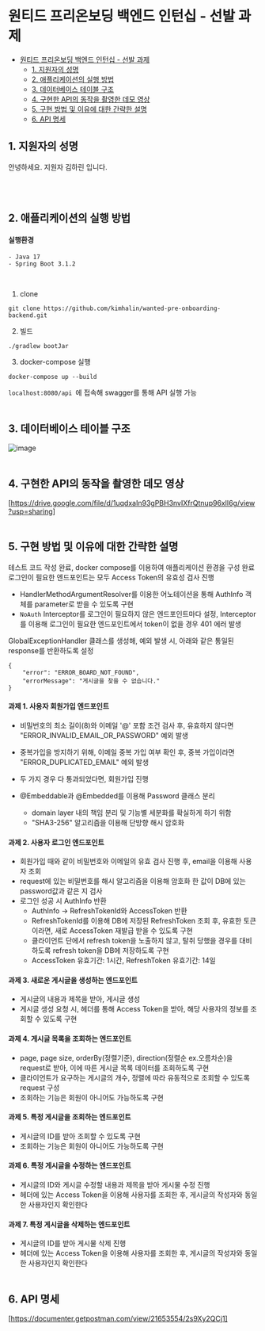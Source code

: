 # 원티드 프리온보딩 백엔드 인턴십 - 선발 과제

- [원티드 프리온보딩 백엔드 인턴십 - 선발 과제](#원티드-프리온보딩-백엔드-인턴십---선발-과제)
  - [1. 지원자의 성명](#1-지원자의-성명)
  - [2. 애플리케이션의 실행 방법](#2-애플리케이션의-실행-방법)
  - [3. 데이터베이스 테이블 구조](#3-데이터베이스-테이블-구조)
  - [4. 구현한 API의 동작을 촬영한 데모 영상](#4-구현한-api의-동작을-촬영한-데모-영상)
  - [5. 구현 방법 및 이유에 대한 간략한 설명](#5-구현-방법-및-이유에-대한-간략한-설명)
  - [6. API 명세](#6-api-명세)

## 1. 지원자의 성명

안녕하세요. 지원자 김하린 입니다.

<br></br>

## 2. 애플리케이션의 실행 방법
#### 실행환경
```text
- Java 17
- Spring Boot 3.1.2
```
</br>

1. clone
```text
git clone https://github.com/kimhalin/wanted-pre-onboarding-backend.git
```

2. 빌드
```text
./gradlew bootJar
```

3. docker-compose 실행
```text
docker-compose up --build
```

`localhost:8080/api `에 접속해 swagger를 통해 API 실행 가능
<br></br>

## 3. 데이터베이스 테이블 구조
![image](https://github.com/kimhalin/wanted-pre-onboarding-backend/assets/75435113/9e97da38-2438-4aa1-aff6-90e3101218d1)
<br></br>

## 4. 구현한 API의 동작을 촬영한 데모 영상
[https://drive.google.com/file/d/1uqdxaIn93gPBH3nvIXfrQtnup96xlI6g/view?usp=sharing]
<br></br>

## 5. 구현 방법 및 이유에 대한 간략한 설명
테스트 코드 작성 완료, docker compose를 이용하여 애플리케이션 환경을 구성 완료
로그인이 필요한 엔드포인트는 모두 Access Token의 유효성 검사 진행
- HandlerMethodArgumentResolver를 이용한 어노테이션을 통해 AuthInfo 객체를 parameter로 받을 수 있도록 구현
- `NoAuth` Interceptor를 로그인이 필요하지 않은 엔드포인트마다 설정, Interceptor를 이용해 로그인이 필요한 엔드포인트에서 token이 없을 경우 401 에러 발생

GlobalExceptionHandler 클래스를 생성해, 예외 발생 시, 아래와 같은 통일된 response를 반환하도록 설정
```text
{
    "error": "ERROR_BOARD_NOT_FOUND",
    "errorMessage": "게시글을 찾을 수 없습니다."
}
```

#### 과제 1. 사용자 회원가입 엔드포인트
- 비밀번호의 최소 길이(8)와 이메일 '@' 포함 조건 검사 후, 유효하지 않다면 "ERROR_INVALID_EMAIL_OR_PASSWORD" 예외 발생
- 중복가입을 방지하기 위해, 이메일 중복 가입 여부 확인 후, 중복 가입이라면 "ERROR_DUPLICATED_EMAIL" 예외 발생
- 두 가지 경우 다 통과되었다면, 회원가입 진행

- @Embeddable과 @Embedded를 이용해 Password 클래스 분리
    - domain layer 내의 책임 분리 및 기능별 세분화를 확실하게 하기 위함
    - "SHA3-256" 알고리즘을 이용해 단방향 해시 암호화

#### 과제 2. 사용자 로그인 엔드포인트
- 회원가입 때와 같이 비밀번호와 이메일의 유효 검사 진행 후, email을 이용해 사용자 조회
- request에 있는 비밀번호를 해시 알고리즘을 이용해 암호화 한 값이 DB에 있는 password값과 같은 지 검사
- 로그인 성공 시 AuthInfo 반환
    - AuthInfo -> RefreshTokenId와 AccessToken 반환
    - RefreshTokenId를 이용해 DB에 저장된 RefreshToken 조회 후, 유효한 토큰이라면, 새로 AccessToken 재발급 받을 수 있도록 구현
    - 클라이언트 단에서 refresh token을 노출하지 않고, 탈취 당했을 경우를 대비하도록 refresh token을 DB에 저장하도록 구현
    - AccessToken 유효기간: 1시간, RefreshToken 유효기간: 14일
    
#### 과제 3. 새로운 게시글을 생성하는 엔드포인트
- 게시글의 내용과 제목을 받아, 게시글 생성
- 게시글 생성 요청 시, 헤더를 통해 Access Token을 받아, 해당 사용자의 정보를 조회할 수 있도록 구현

#### 과제 4. 게시글 목록을 조회하는 엔드포인트
- page, page size, orderBy(정렬기준), direction(정렬순 ex.오름차순)을 request로 받아, 이에 따른 게시글 목록 데이터를 조회하도록 구현
- 클라이언트가 요구하는 게시글의 개수, 정렬에 따라 유동적으로 조회할 수 있도록 request 구성 
- 조회하는 기능은 회원이 아니어도 가능하도록 구현

#### 과제 5. 특정 게시글을 조회하는 엔드포인트
- 게시글의 ID를 받아 조회할 수 있도록 구현
- 조회하는 기능은 회원이 아니어도 가능하도록 구현
  
#### 과제 6. 특정 게시글을 수정하는 엔드포인트
- 게시글의 ID와 게시글 수정할 내용과 제목을 받아 게시물 수정 진행
- 헤더에 있는 Access Token을 이용해 사용자를 조회한 후, 게시글의 작성자와 동일한 사용자인지 확인한다
#### 과제 7. 특정 게시글을 삭제하는 엔드포인트
- 게시글의 ID를 받아 게시물 삭제 진행
- 헤더에 있는 Access Token을 이용해 사용자를 조회한 후, 게시글의 작성자와 동일한 사용자인지 확인한다
<br></br>

## 6. API 명세
[https://documenter.getpostman.com/view/21653554/2s9Xy2QCj1]
<br></br>
